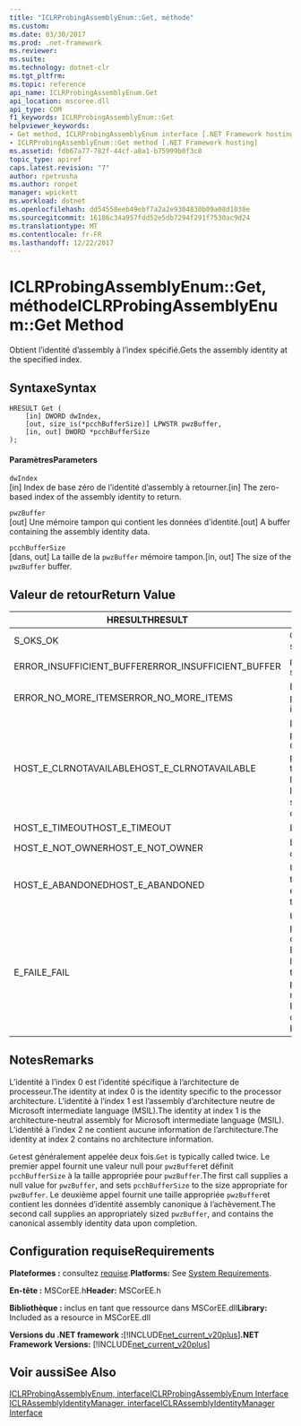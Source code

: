 ```yaml
---
title: "ICLRProbingAssemblyEnum::Get, méthode"
ms.custom: 
ms.date: 03/30/2017
ms.prod: .net-framework
ms.reviewer: 
ms.suite: 
ms.technology: dotnet-clr
ms.tgt_pltfrm: 
ms.topic: reference
api_name: ICLRProbingAssemblyEnum.Get
api_location: mscoree.dll
api_type: COM
f1_keywords: ICLRProbingAssemblyEnum::Get
helpviewer_keywords:
- Get method, ICLRProbingAssemblyEnum interface [.NET Framework hosting]
- ICLRProbingAssemblyEnum::Get method [.NET Framework hosting]
ms.assetid: fdb67a77-782f-44cf-a8a1-b75999b0f3c8
topic_type: apiref
caps.latest.revision: "7"
author: rpetrusha
ms.author: ronpet
manager: wpickett
ms.workload: dotnet
ms.openlocfilehash: dd54558eeb49ebf7a2a2e9304830b09a08d1038e
ms.sourcegitcommit: 16186c34a957fdd52e5db7294f291f7530ac9d24
ms.translationtype: MT
ms.contentlocale: fr-FR
ms.lasthandoff: 12/22/2017
---
```

# <a name="iclrprobingassemblyenumget-method"></a><span data-ttu-id="7ae91-102">ICLRProbingAssemblyEnum::Get, méthode</span><span class="sxs-lookup"><span data-stu-id="7ae91-102">ICLRProbingAssemblyEnum::Get Method</span></span>
<span data-ttu-id="7ae91-103">Obtient l’identité d’assembly à l’index spécifié.</span><span class="sxs-lookup"><span data-stu-id="7ae91-103">Gets the assembly identity at the specified index.</span></span>  
  
## <a name="syntax"></a><span data-ttu-id="7ae91-104">Syntaxe</span><span class="sxs-lookup"><span data-stu-id="7ae91-104">Syntax</span></span>  
  
```  
HRESULT Get (  
    [in] DWORD dwIndex,  
    [out, size_is(*pcchBufferSize)] LPWSTR pwzBuffer,  
    [in, out] DWORD *pcchBufferSize  
);  
```  
  
#### <a name="parameters"></a><span data-ttu-id="7ae91-105">Paramètres</span><span class="sxs-lookup"><span data-stu-id="7ae91-105">Parameters</span></span>  
 `dwIndex`  
 <span data-ttu-id="7ae91-106">[in] Index de base zéro de l’identité d’assembly à retourner.</span><span class="sxs-lookup"><span data-stu-id="7ae91-106">[in] The zero-based index of the assembly identity to return.</span></span>  
  
 `pwzBuffer`  
 <span data-ttu-id="7ae91-107">[out] Une mémoire tampon qui contient les données d’identité.</span><span class="sxs-lookup"><span data-stu-id="7ae91-107">[out] A buffer containing the assembly identity data.</span></span>  
  
 `pcchBufferSize`  
 <span data-ttu-id="7ae91-108">[dans, out] La taille de la `pwzBuffer` mémoire tampon.</span><span class="sxs-lookup"><span data-stu-id="7ae91-108">[in, out] The size of the `pwzBuffer` buffer.</span></span>  
  
## <a name="return-value"></a><span data-ttu-id="7ae91-109">Valeur de retour</span><span class="sxs-lookup"><span data-stu-id="7ae91-109">Return Value</span></span>  
  
|<span data-ttu-id="7ae91-110">HRESULT</span><span class="sxs-lookup"><span data-stu-id="7ae91-110">HRESULT</span></span>|<span data-ttu-id="7ae91-111">Description</span><span class="sxs-lookup"><span data-stu-id="7ae91-111">Description</span></span>|  
|-------------|-----------------|  
|<span data-ttu-id="7ae91-112">S_OK</span><span class="sxs-lookup"><span data-stu-id="7ae91-112">S_OK</span></span>|<span data-ttu-id="7ae91-113">`Get`retourné avec succès.</span><span class="sxs-lookup"><span data-stu-id="7ae91-113">`Get` returned successfully.</span></span>|  
|<span data-ttu-id="7ae91-114">ERROR_INSUFFICIENT_BUFFER</span><span class="sxs-lookup"><span data-stu-id="7ae91-114">ERROR_INSUFFICIENT_BUFFER</span></span>|<span data-ttu-id="7ae91-115">`pwzBuffer`est trop petite.</span><span class="sxs-lookup"><span data-stu-id="7ae91-115">`pwzBuffer` is too small.</span></span>|  
|<span data-ttu-id="7ae91-116">ERROR_NO_MORE_ITEMS</span><span class="sxs-lookup"><span data-stu-id="7ae91-116">ERROR_NO_MORE_ITEMS</span></span>|<span data-ttu-id="7ae91-117">L’énumération ne contient aucun élément plus.</span><span class="sxs-lookup"><span data-stu-id="7ae91-117">The enumeration contains no more items.</span></span>|  
|<span data-ttu-id="7ae91-118">HOST_E_CLRNOTAVAILABLE</span><span class="sxs-lookup"><span data-stu-id="7ae91-118">HOST_E_CLRNOTAVAILABLE</span></span>|<span data-ttu-id="7ae91-119">Le common language runtime (CLR) n’a pas été chargé dans un processus ou le CLR est dans un état dans lequel il ne peut pas exécuter du code managé ou traiter l’appel avec succès.</span><span class="sxs-lookup"><span data-stu-id="7ae91-119">The common language runtime (CLR) has not been loaded into a process, or the CLR is in a state in which it cannot run managed code or process the call successfully.</span></span>|  
|<span data-ttu-id="7ae91-120">HOST_E_TIMEOUT</span><span class="sxs-lookup"><span data-stu-id="7ae91-120">HOST_E_TIMEOUT</span></span>|<span data-ttu-id="7ae91-121">L’appel a expiré.</span><span class="sxs-lookup"><span data-stu-id="7ae91-121">The call timed out.</span></span>|  
|<span data-ttu-id="7ae91-122">HOST_E_NOT_OWNER</span><span class="sxs-lookup"><span data-stu-id="7ae91-122">HOST_E_NOT_OWNER</span></span>|<span data-ttu-id="7ae91-123">L’appelant ne possède pas le verrou.</span><span class="sxs-lookup"><span data-stu-id="7ae91-123">The caller does not own the lock.</span></span>|  
|<span data-ttu-id="7ae91-124">HOST_E_ABANDONED</span><span class="sxs-lookup"><span data-stu-id="7ae91-124">HOST_E_ABANDONED</span></span>|<span data-ttu-id="7ae91-125">Un événement a été annulé alors qu’un thread bloqué ou une fibre l’attendait.</span><span class="sxs-lookup"><span data-stu-id="7ae91-125">An event was canceled while a blocked thread or fiber was waiting on it.</span></span>|  
|<span data-ttu-id="7ae91-126">E_FAIL</span><span class="sxs-lookup"><span data-stu-id="7ae91-126">E_FAIL</span></span>|<span data-ttu-id="7ae91-127">Une défaillance grave et inconnue s’est produite.</span><span class="sxs-lookup"><span data-stu-id="7ae91-127">An unknown catastrophic failure occurred.</span></span> <span data-ttu-id="7ae91-128">Si une méthode retourne E_FAIL, le CLR n’est plus utilisable dans le processus.</span><span class="sxs-lookup"><span data-stu-id="7ae91-128">If a method returns E_FAIL, the CLR is no longer usable within the process.</span></span> <span data-ttu-id="7ae91-129">Les appels suivants à toute méthode d’hébergement retournent HOST_E_CLRNOTAVAILABLE.</span><span class="sxs-lookup"><span data-stu-id="7ae91-129">Subsequent calls to any hosting methods return HOST_E_CLRNOTAVAILABLE.</span></span>|  
  
## <a name="remarks"></a><span data-ttu-id="7ae91-130">Notes</span><span class="sxs-lookup"><span data-stu-id="7ae91-130">Remarks</span></span>  
 <span data-ttu-id="7ae91-131">L’identité à l’index 0 est l’identité spécifique à l’architecture de processeur.</span><span class="sxs-lookup"><span data-stu-id="7ae91-131">The identity at index 0 is the identity specific to the processor architecture.</span></span> <span data-ttu-id="7ae91-132">L’identité à l’index 1 est l’assembly d’architecture neutre de Microsoft intermediate language (MSIL).</span><span class="sxs-lookup"><span data-stu-id="7ae91-132">The identity at index 1 is the architecture-neutral assembly for Microsoft intermediate language (MSIL).</span></span> <span data-ttu-id="7ae91-133">L’identité à l’index 2 ne contient aucune information de l’architecture.</span><span class="sxs-lookup"><span data-stu-id="7ae91-133">The identity at index 2 contains no architecture information.</span></span>  
  
 <span data-ttu-id="7ae91-134">`Get`est généralement appelée deux fois.</span><span class="sxs-lookup"><span data-stu-id="7ae91-134">`Get` is typically called twice.</span></span> <span data-ttu-id="7ae91-135">Le premier appel fournit une valeur null pour `pwzBuffer`et définit `pcchBufferSize` à la taille appropriée pour `pwzBuffer`.</span><span class="sxs-lookup"><span data-stu-id="7ae91-135">The first call supplies a null value for `pwzBuffer`, and sets `pcchBufferSize` to the size appropriate for `pwzBuffer`.</span></span> <span data-ttu-id="7ae91-136">Le deuxième appel fournit une taille appropriée `pwzBuffer`et contient les données d’identité assembly canonique à l’achèvement.</span><span class="sxs-lookup"><span data-stu-id="7ae91-136">The second call supplies an appropriately sized `pwzBuffer`, and contains the canonical assembly identity data upon completion.</span></span>  
  
## <a name="requirements"></a><span data-ttu-id="7ae91-137">Configuration requise</span><span class="sxs-lookup"><span data-stu-id="7ae91-137">Requirements</span></span>  
 <span data-ttu-id="7ae91-138">**Plateformes :** consultez [requise](../../../../docs/framework/get-started/system-requirements.md).</span><span class="sxs-lookup"><span data-stu-id="7ae91-138">**Platforms:** See [System Requirements](../../../../docs/framework/get-started/system-requirements.md).</span></span>  
  
 <span data-ttu-id="7ae91-139">**En-tête :** MSCorEE.h</span><span class="sxs-lookup"><span data-stu-id="7ae91-139">**Header:** MSCorEE.h</span></span>  
  
 <span data-ttu-id="7ae91-140">**Bibliothèque :** inclus en tant que ressource dans MSCorEE.dll</span><span class="sxs-lookup"><span data-stu-id="7ae91-140">**Library:** Included as a resource in MSCorEE.dll</span></span>  
  
 <span data-ttu-id="7ae91-141">**Versions du .NET framework :**[!INCLUDE[net_current_v20plus](../../../../includes/net-current-v20plus-md.md)]</span><span class="sxs-lookup"><span data-stu-id="7ae91-141">**.NET Framework Versions:** [!INCLUDE[net_current_v20plus](../../../../includes/net-current-v20plus-md.md)]</span></span>  
  
## <a name="see-also"></a><span data-ttu-id="7ae91-142">Voir aussi</span><span class="sxs-lookup"><span data-stu-id="7ae91-142">See Also</span></span>  
 [<span data-ttu-id="7ae91-143">ICLRProbingAssemblyEnum, interface</span><span class="sxs-lookup"><span data-stu-id="7ae91-143">ICLRProbingAssemblyEnum Interface</span></span>](../../../../docs/framework/unmanaged-api/hosting/iclrprobingassemblyenum-interface.md)  
 [<span data-ttu-id="7ae91-144">ICLRAssemblyIdentityManager, interface</span><span class="sxs-lookup"><span data-stu-id="7ae91-144">ICLRAssemblyIdentityManager Interface</span></span>](../../../../docs/framework/unmanaged-api/hosting/iclrassemblyidentitymanager-interface.md)
